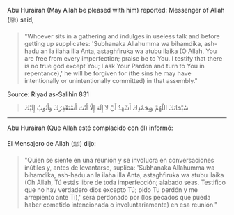 Abu Hurairah (May Allah be pleased with him) reported:
Messenger of Allah (ﷺ) said,

> "Whoever sits in a gathering and indulges in useless talk and before getting up supplicates: 'Subhanaka Allahumma wa bihamdika, ash-hadu an la ilaha illa Anta, astaghfiruka wa atubu ilaika (O Allah, You are free from every imperfection; praise be to You. I testify that there is no true god except You; I ask Your Pardon and turn to You in repentance),' he will be forgiven for (the sins he may have intentionally or unintentionally committed) in that assembly."

Source: Riyad as-Salihin 831

> سُبْحَانَكَ اللَّهُمَّ وَبِحَمْدِكَ أَشْهَدُ أَنْ لاَ إِلَهَ إِلَّا أَنْتَ أَسْتَغْفِرُكَ وَأَتُوبُ إِلَيْكَ

<hr>

Abu Hurairah (Que Allah esté complacido con él) informó:

El Mensajero de Allah (ﷺ) dijo:

> "Quien se siente en una reunión y se involucra en conversaciones inútiles y, antes de levantarse, suplica: 'Subhanaka Allahumma wa bihamdika, ash-hadu an la ilaha illa Anta, astaghfiruka wa atubu ilaika (Oh Allah, Tú estás libre de toda imperfección; alabado seas. Testifico que no hay verdadero dios excepto Tú; pido Tu perdón y me arrepiento ante Ti),' será perdonado por (los pecados que pueda haber cometido intencionada o involuntariamente) en esa reunión."
